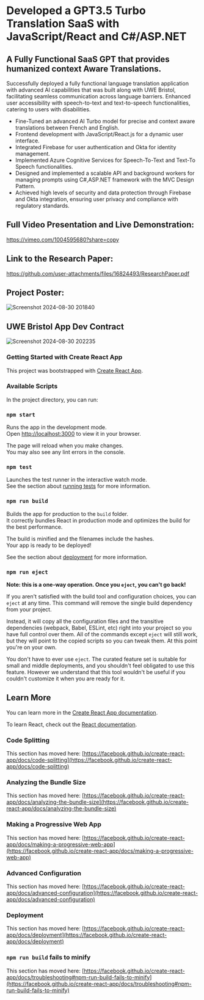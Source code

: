 # Developed a GPT3.5 Turbo Translation SaaS with JavaScript/React and C#/ASP.NET

## A Fully Functional SaaS GPT that provides humanized context Aware Translations.

Successfully deployed a fully functional language translation application with advanced AI capabilities that was built along with UWE Bristol,
facilitating seamless communication across language barriers. Enhanced user accessibility with speech-to-text and text-to-speech functionalities, catering to users with disabilities.

- Fine-Tuned an advanced AI Turbo model for precise and context aware translations between French and English.
- Frontend development with JavaScript/React.js for a dynamic user interface.
- Integrated Firebase for user authentication and Okta for identity management.
- Implemented Azure Cognitive Services for Speech-To-Text and Text-To Speech functionalities.
- Designed and implemented a scalable API and background workers for managing prompts using C#,ASP.NET framework with the MVC Design Pattern.
- Achieved high levels of security and data protection through Firebase and Okta integration, ensuring user privacy and compliance with regulatory standards.

## Full Video Presentation and Live Demonstration:
https://vimeo.com/1004595680?share=copy
## Link to the Research Paper:
https://github.com/user-attachments/files/16824493/ResearchPaper.pdf
## Project Poster:
![Screenshot 2024-08-30 201840](https://github.com/user-attachments/assets/ce3cff32-9343-4575-9db9-72642546cfe0)
## UWE Bristol App Dev Contract
![Screenshot 2024-08-30 202235](https://github.com/user-attachments/assets/6142aafc-3ab4-4a65-878d-70d809432f89)



### Getting Started with Create React App

This project was bootstrapped with [Create React App](https://github.com/facebook/create-react-app).

### Available Scripts

In the project directory, you can run:

### `npm start`

Runs the app in the development mode.\
Open [http://localhost:3000](http://localhost:3000) to view it in your browser.

The page will reload when you make changes.\
You may also see any lint errors in the console.

### `npm test`

Launches the test runner in the interactive watch mode.\
See the section about [running tests](https://facebook.github.io/create-react-app/docs/running-tests) for more information.

### `npm run build`

Builds the app for production to the `build` folder.\
It correctly bundles React in production mode and optimizes the build for the best performance.

The build is minified and the filenames include the hashes.\
Your app is ready to be deployed!

See the section about [deployment](https://facebook.github.io/create-react-app/docs/deployment) for more information.

### `npm run eject`

**Note: this is a one-way operation. Once you `eject`, you can't go back!**

If you aren't satisfied with the build tool and configuration choices, you can `eject` at any time. This command will remove the single build dependency from your project.

Instead, it will copy all the configuration files and the transitive dependencies (webpack, Babel, ESLint, etc) right into your project so you have full control over them. All of the commands except `eject` will still work, but they will point to the copied scripts so you can tweak them. At this point you're on your own.

You don't have to ever use `eject`. The curated feature set is suitable for small and middle deployments, and you shouldn't feel obligated to use this feature. However we understand that this tool wouldn't be useful if you couldn't customize it when you are ready for it.

## Learn More

You can learn more in the [Create React App documentation](https://facebook.github.io/create-react-app/docs/getting-started).

To learn React, check out the [React documentation](https://reactjs.org/).

### Code Splitting

This section has moved here: [https://facebook.github.io/create-react-app/docs/code-splitting](https://facebook.github.io/create-react-app/docs/code-splitting)

### Analyzing the Bundle Size

This section has moved here: [https://facebook.github.io/create-react-app/docs/analyzing-the-bundle-size](https://facebook.github.io/create-react-app/docs/analyzing-the-bundle-size)

### Making a Progressive Web App

This section has moved here: [https://facebook.github.io/create-react-app/docs/making-a-progressive-web-app](https://facebook.github.io/create-react-app/docs/making-a-progressive-web-app)

### Advanced Configuration

This section has moved here: [https://facebook.github.io/create-react-app/docs/advanced-configuration](https://facebook.github.io/create-react-app/docs/advanced-configuration)

### Deployment

This section has moved here: [https://facebook.github.io/create-react-app/docs/deployment](https://facebook.github.io/create-react-app/docs/deployment)

### `npm run build` fails to minify

This section has moved here: [https://facebook.github.io/create-react-app/docs/troubleshooting#npm-run-build-fails-to-minify](https://facebook.github.io/create-react-app/docs/troubleshooting#npm-run-build-fails-to-minify)
